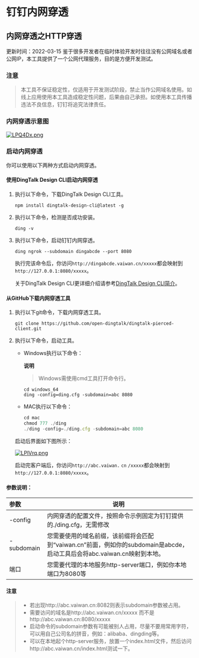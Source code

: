 # 钉钉内网穿透

## 内网穿透之HTTP穿透

更新时间：2022-03-15
鉴于很多开发者在临时体验开发时往往没有公网域名或者公网IP，本工具提供了一个公网代理服务，目的是方便开发测试。

### 注意 

> 本工具不保证稳定性，仅适用于开发测试阶段，禁止当作公网域名使用。如线上应用使用本工具造成稳定性问题，后果由自己承担。如使用本工具传播违法不良信息，钉钉将追究法律责任。

### 内网穿透示意图

[![LPQ4Dx.png](https://s1.ax1x.com/2022/04/09/LPQ4Dx.png)](https://imgtu.com/i/LPQ4Dx)

### 启动内网穿透

你可以使用以下两种方式启动内网穿透。

#### 使用DingTalk Design CLI启动内网穿透

1. 执行以下命令，下载DingTalk Design CLI工具。

   ```
   npm install dingtalk-design-cli@latest -g
   ```

2. 执行以下命令，检测是否成功安装。

   ```
   ding -v
   ```

3. 执行以下命令，启动钉钉内网穿透。

   ```
   ding ngrok --subdomain dingabcde --port 8080
   ```

   执行完该命令后，你访问`http://dingabcde.vaiwan.cn/xxxxx`都会映射到`http://127.0.0.1:8080/xxxxx`。

   关于DingTalk Design CLI更详细介绍请参考[DingTalk Design CLI简介](https://open.dingtalk.com/document/resourcedownload/introduction)。

#### 从GitHub下载内网穿透工具

1. 执行以下git命令，下载内网穿透工具。

   ```
   git clone https://github.com/open-dingtalk/dingtalk-pierced-client.git 
   ```

2. 执行以下命令，启动工具。

   - Windows执行以下命令：

     **说明** 

     > Windows需使用cmd工具打开命令行。

     ```
     cd windows_64
     ding -config=ding.cfg -subdomain=abc 8080
     ```

   - MAC执行以下命令：

     ```javascript
     cd mac
     chmod 777 ./ding
     ./ding -config=./ding.cfg -subdomain=abc 8080
     ```

   启动后界面如下图所示：

   [![LPlVrq.png](https://s1.ax1x.com/2022/04/09/LPlVrq.png)](https://imgtu.com/i/LPlVrq)

   启动完客户端后，你访问`http://abc.vaiwan.` `cn` `/xxxxx`都会映射到`http://127.0.0.1:8080/xxxxx`。

#### 参数说明：

| 参数       | 说明                                                         |
| :--------- | ------------------------------------------------------------ |
| -config    | 内网穿透的配置文件，按照命令示例固定为钉钉提供的./ding.cfg，无需修改 |
| -subdomain | 您需要使用的域名前缀，该前缀将会匹配到“vaiwan.cn”前面，例如你的subdomain是abcde，启动工具后会将abc.vaiwan.cn映射到本地。 |
| 端口       | 您需要代理的本地服务http-server端口，例如你本地端口为8080等  |

#### 注意

> - 若出现http://abc.vaiwan.cn:8082则表示subdomain参数被占用。
> - 需要访问的域名是http://abc.vaiwan.cn/xxxxx 而不是http://abc.vaiwan.cn:8080/xxxxx
> - 启动命令的subdomain参数有可能被别人占用，尽量不要用常用字符，可以用自己公司名的拼音，例如：alibaba、dingding等。
> - 可以在本地起个http-server服务，放置一个index.html文件，然后访问http://abc.vaiwan.cn/index.html测试一下。
